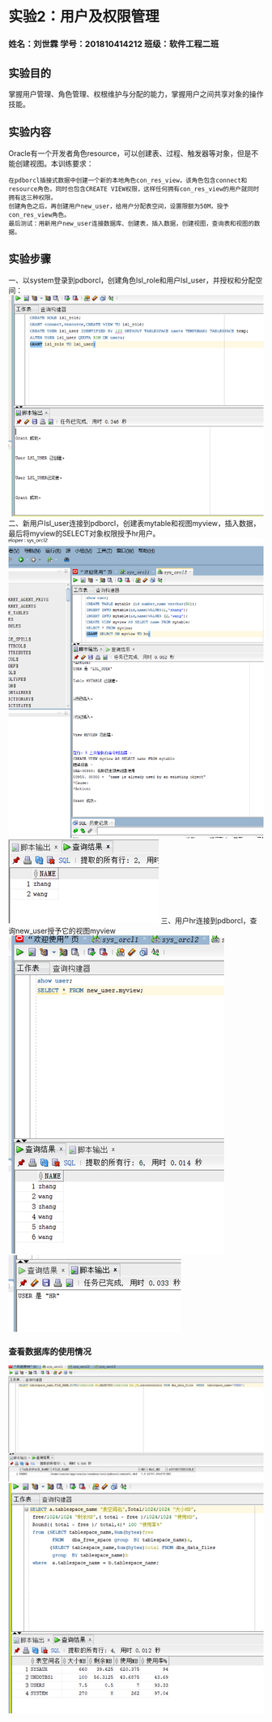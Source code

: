 # 实验2：用户及权限管理 
### 姓名：刘世霖   学号：201810414212   班级：软件工程二班
## 实验目的
掌握用户管理、角色管理、权根维护与分配的能力，掌握用户之间共享对象的操作技能。
## 实验内容
Oracle有一个开发者角色resource，可以创建表、过程、触发器等对象，但是不能创建视图。本训练要求：

    在pdborcl插接式数据中创建一个新的本地角色con_res_view，该角色包含connect和resource角色，同时也包含CREATE VIEW权限，这样任何拥有con_res_view的用户就同时拥有这三种权限。
    创建角色之后，再创建用户new_user，给用户分配表空间，设置限额为50M，授予con_res_view角色。
    最后测试：用新用户new_user连接数据库、创建表，插入数据，创建视图，查询表和视图的数据。
## 实验步骤
一、以system登录到pdborcl，创建角色lsl_role和用户lsl_user，并授权和分配空间：
![image](sys1.png)
二、新用户lsl_user连接到pdborcl，创建表mytable和视图myview，插入数据，最后将myview的SELECT对象权限授予hr用户。
![image](lsl1.png)
![image](lsl2.png)
三、用户hr连接到pdborcl，查询new_user授予它的视图myview
![image](hr1.png)
![image](hr2.png)
### 查看数据库的使用情况
![image](查询1.png)
![image](查询2.png)
